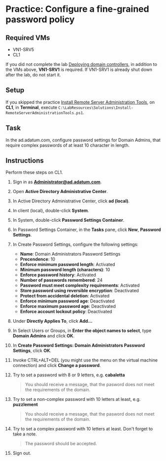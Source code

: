 # Practice: Configure a fine-grained password policy

## Required VMs

* VN1-SRV5
* CL1

If you did not complete the lab [Deploying domain controllers](Deploying-domain-controllers.md), in addition to the VMs above, **VN1-SRV1** is required. If VN1-SRV1 is already shut down after the lab, do not start it.

## Setup

If you skipped the practice [Install Remote Server Administration Tools](Practices/Install-Remote-Server-Administration-Tools.md), on **CL1**, in **Terminal**, execute ````C:\LabResources\Solutions\Install-RemoteServerAdministrationTools.ps1````.

## Task

In the ad.adatum.com, configure password settings for Domain Admins, that require complex passwords of at least 10 character in length.

## Instructions

Perform these steps on CL1.

1. Sign in as **Administrator@ad.adatum.com**.
1. Open **Active Directory Administrative Center**.
1. In Active Directory Administrative Center, click **ad (local)**.
1. In client (local), double-click **System**.
1. In System, double-click **Password Settings Container**.
1. In Password Settings Container, in the **Tasks** pane, click **New**, **Password Settings**.
1. In Create Password Settings, configure the following settings:

    * **Name**: Domain Administrators Password Settings
    * **Precendence**: 10
    * **Enforce minimum password length**: Activated
    * **Minimum password length (characters)**: 10
    * **Enforce password history**: Activated
    * **Number of passwords remembered**: 24
    * **Password must meet complexity requirements**: Activated
    * **Store password using reversible encryption**: Deactivated
    * **Protect from accidental deletion**: Activated
    * **Enforce minimum password age**: Deactivated
    * **Enforce maximum password age**: Deactivated
    * **Enforce account lockout policy**: Deactivated

1. Under **Directly Applies To**, click **Add...**
1. In Select Users or Groups, in **Enter the object names to select**, type **Domain Admins** and click **OK**.
1. In **Create Password Settings: Domain Administrators Password Settings**, click **OK**.
1. Invoke CTRL+ALT+DEL (you might use the menu on the virtual machine connection) and click **Change a password**.
1. Try to set a password with 8 or 9 letters, e.g. **cabaletta**

    > You should receive a message, that the pasword does not meet the requirements of the domain.

1. Try to set a non-complex password with 10 letters at least, e.g. **puzzlement**

    > You should receive a message, that the pasword does not meet the requirements of the domain.

1. Try to set a complex password with 10 letters at least. Don't forget to take a note.

    > The password should be accepted.

1. Sign out.
